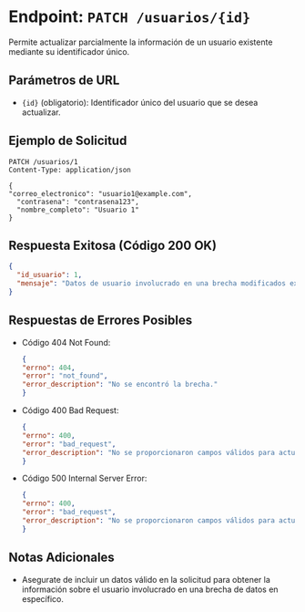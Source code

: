 # Endpoint: `PATCH /usuarios/{id}`

Permite actualizar parcialmente la información de un usuario existente mediante su identificador único.

## Parámetros de URL
-  `{id}` (obligatorio): Identificador único del usuario que se desea actualizar.


## Ejemplo de Solicitud
```http
PATCH /usuarios/1
Content-Type: application/json

{
"correo_electronico": "usuario1@example.com",
  "contrasena": "contrasena123",
  "nombre_completo": "Usuario 1"
}

```

## Respuesta Exitosa (Código 200 OK)
```json
{
  "id_usuario": 1,
  "mensaje": "Datos de usuario involucrado en una brecha modificados exitosamente."
}
```

## Respuestas de Errores Posibles
- Código 404 Not Found:

  ```json
  {
  "errno": 404,
  "error": "not_found",
  "error_description": "No se encontró la brecha."
  }
  ```

- Código 400 Bad Request:
  ```json
  {
  "errno": 400,
  "error": "bad_request",
  "error_description": "No se proporcionaron campos válidos para actualizar."
  }
  ``` 


- Código 500 Internal Server Error:
  ```json
  {
  "errno": 400,
  "error": "bad_request",
  "error_description": "No se proporcionaron campos válidos para actualizar."
  }
  ``` 

## Notas Adicionales

- Asegurate de incluir un datos válido en la solicitud para obtener la información
  sobre el usuario involucrado en una brecha de datos en específico.